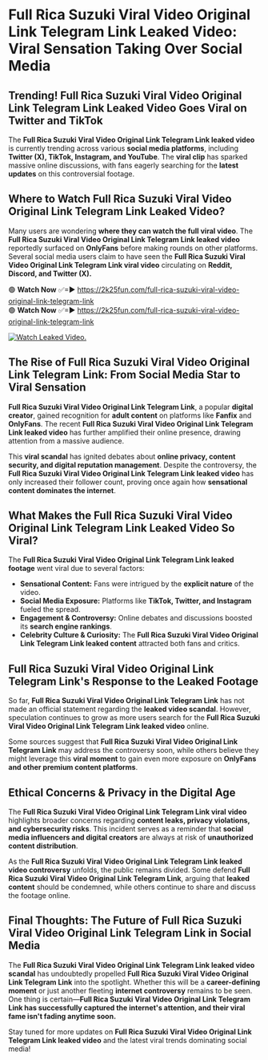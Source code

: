 # Full Rica Suzuki Viral Video Original Link Telegram Link Leaked Video: Viral Sensation Taking Over Social Media

## **Trending! Full Rica Suzuki Viral Video Original Link Telegram Link Leaked Video Goes Viral on Twitter and TikTok**
The **Full Rica Suzuki Viral Video Original Link Telegram Link leaked video** is currently trending across various **social media platforms**, including **Twitter (X), TikTok, Instagram, and YouTube**. The **viral clip** has sparked massive online discussions, with fans eagerly searching for the **latest updates** on this controversial footage.

## **Where to Watch Full Rica Suzuki Viral Video Original Link Telegram Link Leaked Video?**
Many users are wondering **where they can watch the full viral video**. The **Full Rica Suzuki Viral Video Original Link Telegram Link leaked video** reportedly surfaced on **OnlyFans** before making rounds on other platforms. Several social media users claim to have seen the **Full Rica Suzuki Viral Video Original Link Telegram Link viral video** circulating on **Reddit, Discord, and Twitter (X).**

🟢 **Watch Now** ✅=► https://2k25fun.com/full-rica-suzuki-viral-video-original-link-telegram-link  
🟢 **Watch Now** ✅=► https://2k25fun.com/full-rica-suzuki-viral-video-original-link-telegram-link  

[![Watch Leaked Video.](https://miro.medium.com/v2/resize:fit:828/format:webp/1*cilzJN44JGOrTw9NJCrNHA.gif "Watch Leaked Video")](https://2k25fun.com/full-rica-suzuki-viral-video-original-link-telegram-link)

## **The Rise of Full Rica Suzuki Viral Video Original Link Telegram Link: From Social Media Star to Viral Sensation**
**Full Rica Suzuki Viral Video Original Link Telegram Link**, a popular **digital creator**, gained recognition for **adult content** on platforms like **Fanfix** and **OnlyFans**. The recent **Full Rica Suzuki Viral Video Original Link Telegram Link leaked video** has further amplified their online presence, drawing attention from a massive audience.

This **viral scandal** has ignited debates about **online privacy, content security, and digital reputation management**. Despite the controversy, the **Full Rica Suzuki Viral Video Original Link Telegram Link leaked video** has only increased their follower count, proving once again how **sensational content dominates the internet**.

## **What Makes the Full Rica Suzuki Viral Video Original Link Telegram Link Leaked Video So Viral?**
The **Full Rica Suzuki Viral Video Original Link Telegram Link leaked footage** went viral due to several factors:
- **Sensational Content:** Fans were intrigued by the **explicit nature** of the video.
- **Social Media Exposure:** Platforms like **TikTok, Twitter, and Instagram** fueled the spread.
- **Engagement & Controversy:** Online debates and discussions boosted its **search engine rankings**.
- **Celebrity Culture & Curiosity:** The **Full Rica Suzuki Viral Video Original Link Telegram Link leaked content** attracted both fans and critics.

## **Full Rica Suzuki Viral Video Original Link Telegram Link's Response to the Leaked Footage**
So far, **Full Rica Suzuki Viral Video Original Link Telegram Link** has not made an official statement regarding the **leaked video scandal**. However, speculation continues to grow as more users search for the **Full Rica Suzuki Viral Video Original Link Telegram Link leaked video** online.

Some sources suggest that **Full Rica Suzuki Viral Video Original Link Telegram Link** may address the controversy soon, while others believe they might leverage this **viral moment** to gain even more exposure on **OnlyFans and other premium content platforms**.

## **Ethical Concerns & Privacy in the Digital Age**
The **Full Rica Suzuki Viral Video Original Link Telegram Link viral video** highlights broader concerns regarding **content leaks, privacy violations, and cybersecurity risks**. This incident serves as a reminder that **social media influencers and digital creators** are always at risk of **unauthorized content distribution**.

As the **Full Rica Suzuki Viral Video Original Link Telegram Link leaked video controversy** unfolds, the public remains divided. Some defend **Full Rica Suzuki Viral Video Original Link Telegram Link**, arguing that **leaked content** should be condemned, while others continue to share and discuss the footage online.

## **Final Thoughts: The Future of Full Rica Suzuki Viral Video Original Link Telegram Link in Social Media**
The **Full Rica Suzuki Viral Video Original Link Telegram Link leaked video scandal** has undoubtedly propelled **Full Rica Suzuki Viral Video Original Link Telegram Link** into the spotlight. Whether this will be a **career-defining moment** or just another fleeting **internet controversy** remains to be seen. One thing is certain—**Full Rica Suzuki Viral Video Original Link Telegram Link has successfully captured the internet's attention, and their viral fame isn't fading anytime soon.**

Stay tuned for more updates on **Full Rica Suzuki Viral Video Original Link Telegram Link leaked video** and the latest viral trends dominating social media!